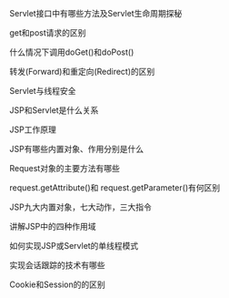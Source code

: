 Servlet接口中有哪些方法及Servlet生命周期探秘

get和post请求的区别

什么情况下调用doGet()和doPost()

转发(Forward)和重定向(Redirect)的区别

Servlet与线程安全

JSP和Servlet是什么关系

JSP工作原理

JSP有哪些内置对象、作用分别是什么

Request对象的主要方法有哪些

request.getAttribute()和 request.getParameter()有何区别

JSP九大内置对象，七大动作，三大指令

讲解JSP中的四种作用域

如何实现JSP或Servlet的单线程模式

实现会话跟踪的技术有哪些

Cookie和Session的的区别
